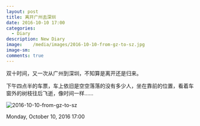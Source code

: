 ```yaml
---
layout: post
title: 离开广州去深圳
date: 2016-10-10 17:00
categories:
  - Diary
description: New Diary
image:    /media/images/2016-10-10-from-gz-to-sz.jpg
image-sm: 
comments: true 
---
```

双十时间，又一次从广州到深圳，不知算是离开还是归来。

下午四点半的车票，车上依旧是空空落落的没有多少人，坐在靠前的位置，看着车窗外的树枝往后飞逝，像时间一样……

![2016-10-10-from-gz-to-sz]({{site.cdnlink}}/media/images/2016-10-10-from-gz-to-sz.jpg) 

Monday, October 10, 2016 17:00
